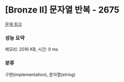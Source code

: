 # [Bronze II] 문자열 반복 - 2675 

[문제 링크](https://www.acmicpc.net/problem/2675) 

### 성능 요약

메모리: 2016 KB, 시간: 0 ms

### 분류

구현(implementation), 문자열(string)

